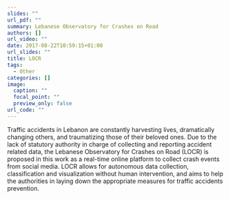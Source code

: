 ```yaml
---
slides: ""
url_pdf: ""
summary: Lebanese Observatory for Crashes on Road
authors: []
url_video: ""
date: 2017-08-22T10:59:15+01:00
url_slides: ""
title: LOCR
tags:
  - Other
categories: []
image:
  caption: ""
  focal_point: ""
  preview_only: false
url_code: ""
---
```

Traffic accidents in Lebanon are constantly harvesting lives, dramatically changing others, and traumatizing those of their beloved ones. Due to the lack of statutory authority in charge of collecting and reporting accident related data, the Lebanese Observatory for Crashes on Road (LOCR) is proposed in this work as a real-time online platform to collect crash events from social media. LOCR allows for autonomous data collection, classification and visualization without human intervention, and aims to help the authorities in laying down the appropriate measures for traffic accidents prevention.